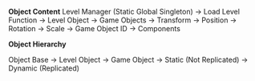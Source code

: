 **Object Content**
Level Manager (Static Global Singleton)
-> Load Level Function
-> Level Object
    -> Game Objects
         -> Transform
             -> Position
             -> Rotation
             -> Scale 
         -> Game Object ID
         -> Components

**Object Hierarchy**

Object Base
    -> Level Object
    -> Game Object
        -> Static (Not Replicated)
        -> Dynamic (Replicated)
